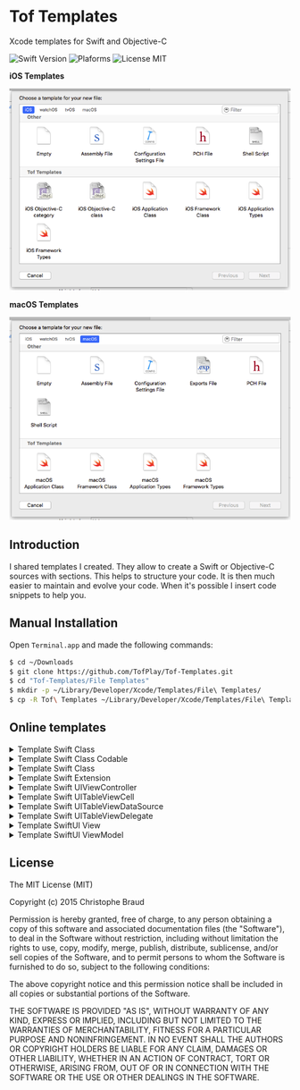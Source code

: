 # Tof Templates
Xcode templates for Swift and Objective-C

![Swift Version](https://img.shields.io/badge/Swift-4.0-orange.svg)
![Plaforms](https://img.shields.io/badge/Platform-iOS%20|%20macOS-lightgrey.svg)
![License MIT](https://img.shields.io/badge/License-MIT-lightgrey.svg) 

**iOS Templates**

![](https://raw.githubusercontent.com/TofPlay/Tof-Templates/master/Images/Tof-Templates-iOS.png)

**macOS Templates**

![](https://raw.githubusercontent.com/TofPlay/Tof-Templates/master/Images/Tof-Templates-macOS.png)

## Introduction

I shared templates I created. They allow to create a Swift or Objective-C sources with sections. This helps to structure your code. It is then much easier to maintain and evolve your code. When it's possible I insert code snippets to help you.

## Manual Installation 
Open `Terminal.app` and made the following commands:
```bash
$ cd ~/Downloads
$ git clone https://github.com/TofPlay/Tof-Templates.git
$ cd "Tof-Templates/File Templates"
$ mkdir -p ~/Library/Developer/Xcode/Templates/File\ Templates/
$ cp -R Tof\ Templates ~/Library/Developer/Xcode/Templates/File\ Templates/
``` 

## Online templates

<details>
<summary>Template Swift Class</summary>

```swift
// MARK: -
// MARK: <#class#>
// MARK: -
public class <#class#> {
  // MARK: -
  // MARK: Public access
  // MARK: -
  
  // MARK: -> Public enums
  
  // MARK: -> Public structs
  
  // MARK: -> Public class
  
  // MARK: -> Public type alias 
  
  // MARK: -> Public static properties
  
  // MARK: -> Public properties
  
  // MARK: -> Public class methods
  
  // MARK: -> Public init methods
  
  // MARK: -> Public operators

  // MARK: -> Public methods
    
  // MARK: -
  // MARK: Internal access (aka public for current module)
  // MARK: -
  
  // MARK: -> Internal enums
  
  // MARK: -> Internal structs
  
  // MARK: -> Internal class
  
  // MARK: -> Internal type alias 
  
  // MARK: -> Internal static properties
  
  // MARK: -> Internal properties

  // MARK: -> Internal class methods
  
  // MARK: -> Internal operators

  // MARK: -> Internal methods
  
  // MARK: -
  // MARK: Private access
  // MARK: -
  
  // MARK: -> Private enums
  
  // MARK: -> Private structs
  
  // MARK: -> Private class
  
  // MARK: -> Private type alias 

  // MARK: -> Private static properties

  // MARK: -> Private properties

  // MARK: -> Private class methods
  
  // MARK: -> Private init methods
  
  // MARK: -> Private operators

  // MARK: -> Private methods
}
```
</details>

<details>
<summary>Template Swift Class Codable</summary>

```swift
// MARK: -
// MARK: <#class#>
// MARK: -
public class <#class#>: Codable {
    // MARK: -
    // MARK: Public access
    // MARK: -
    
    // MARK: -> Public enums
    
    public enum CodingKeys: String, CodingKey {
        case <#property#>
    }
    
    // MARK: -> Public structs
    
    // MARK: -> Public class
    
    // MARK: -> Public type alias
    
    // MARK: -> Public static properties
    
    // MARK: -> Public properties
    
    public var <#property#>:<#type#> = <#default value#>
    
    // MARK: -> Public class methods
    
    // MARK: -> Public init methods
    
    public init() {}
    
    // MARK: -> Public methods
    
    // MARK: -> Public protocol Encodable
    
    public func encode(to pEncoder: Encoder) throws {
        var lContainer = pEncoder.container(keyedBy: CodingKeys.self)
        
        try lContainer.encode(<#property#>, forKey: .<#property#>)
    }
    
    // MARK: -> Public protocol Decodable
    
    public required init(from pDecoder: Decoder) throws {
        if let lContainer = try? pDecoder.container(keyedBy: CodingKeys.self) {
            var lInvalidFields:[String] = []
            
            // Required
            if let l<#property#> = try? lContainer.decode(String.self, forKey: .<#property#>) {
                id = l<#property#>
            } else {
                lInvalidFields.append(CodingKeys.<#property#>.stringValue)
            }
            
            if lInvalidFields.isEmpty == false {
                print("⚠️ \(Swift.type(of: self)): invalid fields: [\(lInvalidFields.joined(separator: ","))]")
            }
        } else {
            print("⚠️ \(type(of: self)): invalid json")
        }
    }

    // MARK: -
    // MARK: Internal access (aka public for current module)
    // MARK: -
    
    // MARK: -> Internal enums
    
    // MARK: -> Internal structs
    
    // MARK: -> Internal class
    
    // MARK: -> Internal type alias
    
    // MARK: -> Internal static properties
    
    // MARK: -> Internal properties
    
    // MARK: -> Internal class methods
    
    // MARK: -> Internal init methods
    
    // MARK: -> Internal operators
    
    // MARK: -> Internal methods
    
    // MARK: -
    // MARK: Private access
    // MARK: -
    
    // MARK: -> Private enums
    
    // MARK: -> Private structs
    
    // MARK: -> Private class
    
    // MARK: -> Private type alias
    
    // MARK: -> Private static properties
    
    // MARK: -> Private properties
    
    // MARK: -> Private class methods
    
    // MARK: -> Private init methods
    
    // MARK: -> Private operators
    
    // MARK: -> Private methods
    
}
```
</details>

<details>
<summary>Template Swift Class</summary>

```swift
```
</details>

<details>
<summary>Template Swift Extension</summary>

```swift
// MARK: -
// MARK: NSObject extension
// MARK: -
 extension NSObject {
  // MARK: -
  // MARK: Public access
  // MARK: -
  
  // MARK: -> Public enums
  
  // MARK: -> Public structs
  
  // MARK: -> Public class
  
  // MARK: -> Public type alias 
  
  // MARK: -> Public static properties
  
  // MARK: -> Public properties
  
  // MARK: -> Public class methods
  
  // MARK: -> Public init methods
  
  // MARK: -> Public operators
  
  // MARK: -> Public methods
  
  // MARK: -
  // MARK: Internal access (aka public for current module)
  // MARK: -
  
  // MARK: -> Internal enums
  
  // MARK: -> Internal structs
  
  // MARK: -> Internal class
  
  // MARK: -> Internal type alias 
  
  // MARK: -> Internal static properties
  
  // MARK: -> Internal properties
  
  // MARK: -> Internal class methods
  
  // MARK: -> Internal init methods
  
  // MARK: -> Internal operators

  // MARK: -> Internal methods
  
  // MARK: -
  // MARK: Private access
  // MARK: -
  
  // MARK: -> Private enums
  
  // MARK: -> Private structs
  
  // MARK: -> Private class
  
  // MARK: -> Private type alias 

  // MARK: -> Private static properties

  // MARK: -> Private properties
  
  // MARK: -> Private class methods
  
  // MARK: -> Private init methods
  
  // MARK: -> Private operators

  // MARK: -> Private methods
}
```
</details>

<details>
<summary>Template Swift UIViewController</summary>

```swift
import UIKit

// MARK: -
// MARK: <#class#>
// MARK: -
public class  <#class#>: UIViewController {
  // MARK: -
  // MARK: Interface
  // MARK: -
  
  // MARK: Interface Builder properties
  
  // MARK: Interface Builder actions
  
  // MARK: Interface navigation
  
  //public override func prepare(for pSegue: UIStoryboardSegue, sender pSender: Any?) {
  //  if pSegue.identifier == "<#segue name#>" {
  //    if let l<#View Controller#> = pSegue.destination as? <#View Controller#> {
  //      // Set public properties of view controller
  //    }
  //  } else if pSegue.identifier == "<#segue name#>" {
  //    if let l<#View Controller#> = pSegue.destination as? <#View Controller#> {
  //      // Set public properties of view controller
  //    }
  //  }
  //}
  
  // MARK: Interface notifications
  
  ////@objc public func notification<#notification name#>(_ pNotification: NSNotification) {
  //  if pNotification.object is <#type#> {
  //    // <#notification code#>
  //  }
  //}
  
  // MARK: Interface class override UIViewController
  
  // Called after the controller's view is loaded into memory.
  public override func viewDidLoad() {
    super.viewDidLoad()
    // Do any additional setup after loading the view
  }
  
  // Notifies the view controller that its view is about to be added to a view hierarchy.
  //public override func viewWillAppear(_ pAnimated: Bool) {
  //  super.viewWillAppear(pAnimated)
  //}
  
  // Notifies the view controller that its view was added to a view hierarchy.
  //public override func viewDidAppear(_ pAnimated: Bool) {
  //  super.viewDidAppear(pAnimated)
  //}
  
  // Notifies the view controller that its view is about to be removed from a view hierarchy.
  //public override func viewWillDisappear(_ pAnimated: Bool) {
  //  super.viewWillDisappear(pAnimated)
  //}
  
  // Notifies the view controller that its view was removed from a view hierarchy.
  //public override func viewDidDisappear(_ pAnimated: Bool) {
  //  super.viewDidDisappear(pAnimated)
  //}

  public override func didReceiveMemoryWarning() {
    super.didReceiveMemoryWarning()
    // Dispose of any resources that can be recreated.
  }
  
  // MARK: -
  // MARK: Public access
  // MARK: -
  
  // MARK: -> Public enums
  
  // MARK: -> Public structs
  
  // MARK: -> Public class
  
  // MARK: -> Public type alias 
  
  // MARK: -> Public static properties
  
  // MARK: -> Public properties
  
  // MARK: -> Public class methods
  
  // MARK: -> Public init methods
  
  // MARK: -> Public operators

  // MARK: -> Public methods
    
  // MARK: -
  // MARK: Internal access (aka public for current module)
  // MARK: -
  
  // MARK: -> Internal enums
  
  // MARK: -> Internal structs
  
  // MARK: -> Internal class
  
  // MARK: -> Internal type alias 
  
  // MARK: -> Internal static properties
  
  // MARK: -> Internal properties
  
  // MARK: -> Internal class methods
  
  // MARK: -> Internal operators

  // MARK: -> Internal methods

  // MARK: -
  // MARK: Private access
  // MARK: -
  
  // MARK: -> Private enums
  
  // MARK: -> Private structs
  
  // MARK: -> Private class
  
  // MARK: -> Private type alias 

  // MARK: -> Private static properties

  // MARK: -> Private properties

  // MARK: -> Private class methods
  
  // MARK: -> Private init methods
  
  // MARK: -> Private operators

  // MARK: -> Private methods
}
```
</details>

<details>
<summary>Template Swift UITableViewCell</summary>

```swift
// MARK: -
// MARK: <#class#>
// MARK: -
public class <#class#> : UITableViewCell {
    // MARK: -
    // MARK: Public access
    // MARK: -
    
    // MARK: -> Public properties
    
    @IBOutlet weak var lbl<#label#>: UILabel!
    
    // MARK: -> Public class methods
    
    // MARK: -> Public init methods
    
    // MARK: -> Public methods
}
```
</details>

<details>
<summary>Template Swift UITableViewDataSource</summary>

```swift
// MARK: -
// MARK: Interface implementation protocol UITableViewDataSource
// MARK: -
extension <#class#>: UITableViewDataSource {

    public func numberOfSections(in tableView: UITableView) -> Int {
        return 1
    }
    
    public func tableView(_ tableView: UITableView, numberOfRowsInSection section: Int) -> Int {
        return items.count
    }
    
    public func tableView(_ tableView: UITableView, cellForRowAt pIndexPath: IndexPath) -> UITableViewCell {
        let lItem = items[pIndexPath.row]
        
        guard let lRet = tableView.dequeueReusableCell(withIdentifier: “<“#cel identifier#>, for: pIndexPath) as? HTAFormListCell else {
            return UITableViewCell()
        }
        
        lRet.lbl<#label#>.textColor = UIColor(named: “<#asset color#>”)
        lRet.lbl<#label#>.text = lItem.value

        lRet.backgroundColor = UIColor(named: “<#asset color#>”)
        
        return lRet
    }
}
```
</details>

<details>
<summary>Template Swift UITableViewDelegate</summary>

```swift
// MARK: -
// MARK: Interface implementation protocol UITableViewDelegate
// MARK: -
extension <#class#>: UITableViewDelegate {

    public func tableView(_ tableView: UITableView, heightForRowAt pIndexPath: IndexPath) -> CGFloat {
        return <#cell height#>
    }

    public func tableView(_ pTableView: UITableView, willDisplay cell: UITableViewCell, forRowAt pIndexPath: IndexPath) {
    }

    public func tableView(_ pTableView: UITableView, didSelectRowAt pIndexPath: IndexPath) {
    }

    public func tableView(_ tableView: UITableView, didDeselectRowAt pIndexPath: IndexPath) {
    }

}
```
</details>

<details>
<summary>Template SwiftUI View</summary>

```swift
// MARK: -
// MARK: <#class#>
// MARK: -
public class <#class#>: View {
  // MARK: -
  // MARK: Parameters
  // MARK: -

  // MARK: -> Parameters constantes

  // MARK: -> Parameters binding objects

  // MARK: -> Parameters closures

  // MARK: -
  // MARK: Public access
  // MARK: -
  
  // MARK: -> Public enums
  
  // MARK: -> Public structs
  
  // MARK: -> Public class
  
  // MARK: -> Public type alias 
  
  // MARK: -> Public static methods
  
  // MARK: -> Public init methods
  
  // MARK: -> Public methods
  
  // MARK: -
  // MARK: Private section
  // MARK: -

  // MARK: -> Private environment objects

  // MARK: -> Private StateObject 

  // MARK: -> Private State 

  // MARK: -> Private constantes

  // MARK: -> Private properties

  // MARK: -> Private methods

  // MARK: -
  // MARK: Body
  // MARK: -

  var body: some View {
      VStack {
      	  Text(“Hello World!”)   
      }
  }
}
```
</details>

<details>
<summary>Template SwiftUI ViewModel</summary>

```swift
// MARK: -
// MARK: <#class#>VM
// MARK: -
public class <#class#>VM: ObservableObject {
  // MARK: -
  // MARK: Public access
  // MARK: -
  
  // MARK: -> Public enums
  
  // MARK: -> Public structs
  
  // MARK: -> Public class
  
  // MARK: -> Public type alias 

  // MARK: -> Public published properties

  // MARK: -> Public static methods
  
  // MARK: -> Public init methods
  
  // MARK: -> Public methods

  // MARK: -
  // MARK: Private access
  // MARK: -
  
  // MARK: -> Private enums
  
  // MARK: -> Private structs
  
  // MARK: -> Private class
  
  // MARK: -> Private type alias 

  // MARK: -> Private static properties

  // MARK: -> Private properties

  // MARK: -> Private class methods
  
  // MARK: -> Private init methods
  
  // MARK: -> Private operators

  // MARK: -> Private methods

  // MARK: -
  // MARK: Dummy datas
  // MARK: -
    
  public class Dummy {
        
        public static var <#one instance#>: <#class#>VM {
            return <#class#>VM()
        }
  }
}
```
</details>

## License
The MIT License (MIT)

Copyright (c) 2015 Christophe Braud

Permission is hereby granted, free of charge, to any person obtaining a copy
of this software and associated documentation files (the "Software"), to deal
in the Software without restriction, including without limitation the rights
to use, copy, modify, merge, publish, distribute, sublicense, and/or sell
copies of the Software, and to permit persons to whom the Software is
furnished to do so, subject to the following conditions:

The above copyright notice and this permission notice shall be included in all
copies or substantial portions of the Software.

THE SOFTWARE IS PROVIDED "AS IS", WITHOUT WARRANTY OF ANY KIND, EXPRESS OR
IMPLIED, INCLUDING BUT NOT LIMITED TO THE WARRANTIES OF MERCHANTABILITY,
FITNESS FOR A PARTICULAR PURPOSE AND NONINFRINGEMENT. IN NO EVENT SHALL THE
AUTHORS OR COPYRIGHT HOLDERS BE LIABLE FOR ANY CLAIM, DAMAGES OR OTHER
LIABILITY, WHETHER IN AN ACTION OF CONTRACT, TORT OR OTHERWISE, ARISING FROM,
OUT OF OR IN CONNECTION WITH THE SOFTWARE OR THE USE OR OTHER DEALINGS IN THE
SOFTWARE.
